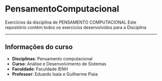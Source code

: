 # PensamentoComputacional
Exercícios da disciplina de PENSAMENTO COMPUTACIONAL
Este repositório contém todos os exercicios desenvolvidos para a Disciplina

---

## Informações do curso
+ **Disciplinas**: Pensamento computacional
+ **Curso**: Análise e Desenvolvimento de Sistemas
+ **Faculdade**: Faculdade IENH
+ **Professor**: Eduardo Isaia e Guilherme Piaia
